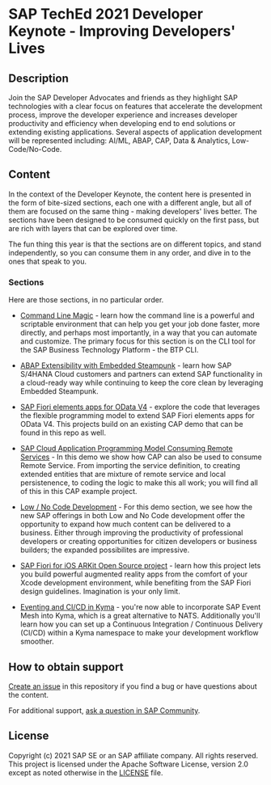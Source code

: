 # SAP TechEd 2021 Developer Keynote - Improving Developers' Lives

## Description

Join the SAP Developer Advocates and friends as they highlight SAP technologies with a clear focus on features that accelerate the development process, improve the developer experience and increases developer productivity and efficiency when developing end to end solutions or extending existing applications.  Several aspects of application development will be represented including: AI/ML, ABAP, CAP, Data & Analytics, Low-Code/No-Code.

## Content

In the context of the Developer Keynote, the content here is presented in the form of bite-sized sections, each one with a different angle, but all of them are focused on the same thing - making developers' lives better. The sections have been designed to be consumed quickly on the first pass, but are rich with layers that can be explored over time.

The fun thing this year is that the sections are on different topics, and stand independently, so you can consume them in any order, and dive in to the ones that speak to you.

### Sections

Here are those sections, in no particular order.

* [Command Line Magic](section/command-line-magic/) - learn how the command line is a powerful and scriptable environment that can help you get your job done faster, more directly, and perhaps most importantly, in a way that you can automate and customize. The primary focus for this section is on the CLI tool for the SAP Business Technology Platform - the BTP CLI.

* [ABAP Extensibility with Embedded Steampunk](section/abap-goodness/) - learn how SAP S/4HANA Cloud customers and partners can extend SAP functionality in a cloud-ready way while continuing to keep the core clean by leveraging Embedded Steampunk.

* [SAP Fiori elements apps for OData V4](section/frontend) - explore the code that leverages the flexible programming model to extend SAP Fiori elements apps for OData V4. This projects build on an existing CAP demo that can be found in this repo as well.

* [SAP Cloud Application Programming Model Consuming Remote Services](section/cap) - In this demo we show how CAP can also be used to consume Remote Service. From importing the service definition, to creating extended entities that are mixture of remote service and local persistenence, to coding the logic to make this all work; you will find all of this in this CAP example project.

* [Low / No Code Development](section/low_no_code) - For this demo section, we see how the new SAP offerings in both Low and No Code development offer the opportunity to expand how much content can be delivered to a business. Either through improving the productivity of professional developers or creating opportunities for citizen developers or business builders; the expanded possibilites are impressive.

* [SAP Fiori for iOS ARKit Open Source project](section/fiori-ios-arkit) - learn how this project lets you build powerful augmented reality apps from the comfort of your Xcode development environment, while benefiting from the SAP Fiori design guidelines. Imagination is your only limit.

* [Eventing and CI/CD in Kyma](section/eventing-cicd-kyma) - you're now able to incorporate SAP Event Mesh into Kyma, which is a great alternative to NATS. Additionally you'll learn how you can set up a Continuous Integration / Continuous Delivery (CI/CD) within a Kyma namespace to make your development workflow smoother.

## How to obtain support

[Create an issue](https://github.com/SAP-samples/<repository-name>/issues) in this repository if you find a bug or have questions about the content.

For additional support, [ask a question in SAP Community](https://answers.sap.com/questions/ask.html).

## License
Copyright (c) 2021 SAP SE or an SAP affiliate company. All rights reserved. This project is licensed under the Apache Software License, version 2.0 except as noted otherwise in the [LICENSE](LICENSES/Apache-2.0.txt) file.
